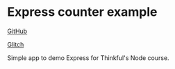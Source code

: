 Express counter example
=======================

[GitHub](https://github.com/Thinkful-Ed/hyper-dev-counter-example)

[Glitch](https://glitch.com/edit/#!/express-counter-app-example)

Simple app to demo Express for Thinkful's Node course.
